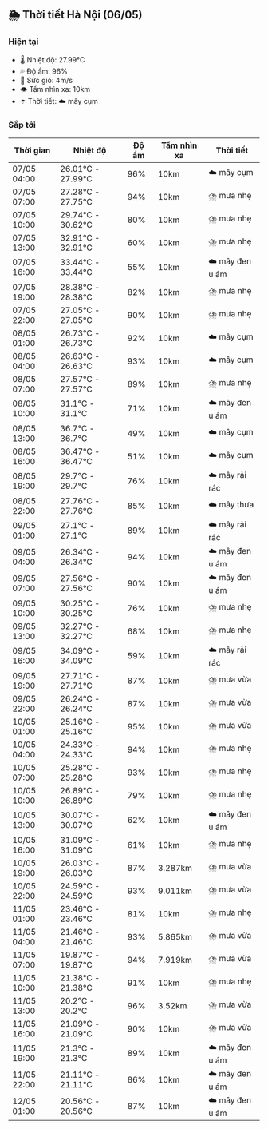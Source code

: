 ## 🌦️ Thời tiết Hà Nội (06/05)

### Hiện tại

- 🌡️ Nhiệt độ: 27.99℃
- 💦 Độ ẩm: 96%
- 💨 Sức gió: 4m/s
- 👁️ Tầm nhìn xa: 10km
- ☂️ Thời tiết: ☁️ mây cụm

### Sắp tới

| Thời gian | Nhiệt độ | Độ ẩm | Tầm nhìn xa | Thời tiết |
| --- | --- | --- | --- | --- |
| 07/05 04:00 | 26.01℃ - 27.99℃ | 96% | 10km | ☁️ mây cụm |
| 07/05 07:00 | 27.28℃ - 27.75℃ | 94% | 10km | ⛈️ mưa nhẹ |
| 07/05 10:00 | 29.74℃ - 30.62℃ | 80% | 10km | ⛈️ mưa nhẹ |
| 07/05 13:00 | 32.91℃ - 32.91℃ | 60% | 10km | ⛈️ mưa nhẹ |
| 07/05 16:00 | 33.44℃ - 33.44℃ | 55% | 10km | ☁️ mây đen u ám |
| 07/05 19:00 | 28.38℃ - 28.38℃ | 82% | 10km | ⛈️ mưa nhẹ |
| 07/05 22:00 | 27.05℃ - 27.05℃ | 90% | 10km | ⛈️ mưa nhẹ |
| 08/05 01:00 | 26.73℃ - 26.73℃ | 92% | 10km | ☁️ mây cụm |
| 08/05 04:00 | 26.63℃ - 26.63℃ | 93% | 10km | ☁️ mây cụm |
| 08/05 07:00 | 27.57℃ - 27.57℃ | 89% | 10km | ⛈️ mưa nhẹ |
| 08/05 10:00 | 31.1℃ - 31.1℃ | 71% | 10km | ☁️ mây đen u ám |
| 08/05 13:00 | 36.7℃ - 36.7℃ | 49% | 10km | ☁️ mây cụm |
| 08/05 16:00 | 36.47℃ - 36.47℃ | 51% | 10km | ☁️ mây cụm |
| 08/05 19:00 | 29.7℃ - 29.7℃ | 76% | 10km | ☁️ mây rải rác |
| 08/05 22:00 | 27.76℃ - 27.76℃ | 85% | 10km | ☁️ mây thưa |
| 09/05 01:00 | 27.1℃ - 27.1℃ | 89% | 10km | ☁️ mây rải rác |
| 09/05 04:00 | 26.34℃ - 26.34℃ | 94% | 10km | ☁️ mây đen u ám |
| 09/05 07:00 | 27.56℃ - 27.56℃ | 90% | 10km | ☁️ mây đen u ám |
| 09/05 10:00 | 30.25℃ - 30.25℃ | 76% | 10km | ⛈️ mưa nhẹ |
| 09/05 13:00 | 32.27℃ - 32.27℃ | 68% | 10km | ⛈️ mưa nhẹ |
| 09/05 16:00 | 34.09℃ - 34.09℃ | 59% | 10km | ☁️ mây rải rác |
| 09/05 19:00 | 27.71℃ - 27.71℃ | 87% | 10km | ⛈️ mưa vừa |
| 09/05 22:00 | 26.24℃ - 26.24℃ | 87% | 10km | ⛈️ mưa vừa |
| 10/05 01:00 | 25.16℃ - 25.16℃ | 95% | 10km | ⛈️ mưa vừa |
| 10/05 04:00 | 24.33℃ - 24.33℃ | 94% | 10km | ⛈️ mưa nhẹ |
| 10/05 07:00 | 25.28℃ - 25.28℃ | 93% | 10km | ⛈️ mưa nhẹ |
| 10/05 10:00 | 26.89℃ - 26.89℃ | 79% | 10km | ⛈️ mưa nhẹ |
| 10/05 13:00 | 30.07℃ - 30.07℃ | 62% | 10km | ☁️ mây đen u ám |
| 10/05 16:00 | 31.09℃ - 31.09℃ | 61% | 10km | ⛈️ mưa nhẹ |
| 10/05 19:00 | 26.03℃ - 26.03℃ | 87% | 3.287km | ⛈️ mưa vừa |
| 10/05 22:00 | 24.59℃ - 24.59℃ | 93% | 9.011km | ⛈️ mưa vừa |
| 11/05 01:00 | 23.46℃ - 23.46℃ | 81% | 10km | ⛈️ mưa nhẹ |
| 11/05 04:00 | 21.46℃ - 21.46℃ | 93% | 5.865km | ⛈️ mưa vừa |
| 11/05 07:00 | 19.87℃ - 19.87℃ | 94% | 7.919km | ⛈️ mưa vừa |
| 11/05 10:00 | 21.38℃ - 21.38℃ | 91% | 10km | ⛈️ mưa nhẹ |
| 11/05 13:00 | 20.2℃ - 20.2℃ | 96% | 3.52km | ⛈️ mưa vừa |
| 11/05 16:00 | 21.09℃ - 21.09℃ | 90% | 10km | ⛈️ mưa vừa |
| 11/05 19:00 | 21.3℃ - 21.3℃ | 89% | 10km | ☁️ mây đen u ám |
| 11/05 22:00 | 21.11℃ - 21.11℃ | 86% | 10km | ☁️ mây đen u ám |
| 12/05 01:00 | 20.56℃ - 20.56℃ | 87% | 10km | ☁️ mây đen u ám |
